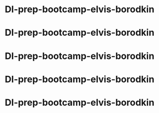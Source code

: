# DI-prep-bootcamp-elvis-borodkin
# DI-prep-bootcamp-elvis-borodkin
# DI-prep-bootcamp-elvis-borodkin
# DI-prep-bootcamp-elvis-borodkin
# DI-prep-bootcamp-elvis-borodkin
